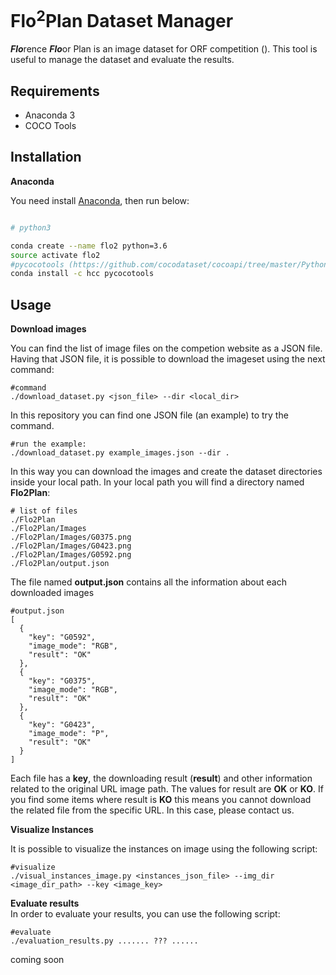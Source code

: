 # Flo<sup>2</sup>Plan Dataset Manager
***Flo***rence ***Flo***or Plan is an image dataset for ORF competition (). 
This tool is useful to manage the dataset and evaluate the results.


Requirements
------------
- Anaconda 3
- COCO Tools

Installation
------------
**Anaconda**

You need install [Anaconda](https://www.continuum.io/downloads), then run below:

```bash

# python3

conda create --name flo2 python=3.6
source activate flo2
#pycocotools (https://github.com/cocodataset/cocoapi/tree/master/PythonAPI)
conda install -c hcc pycocotools
```
Usage
-----

**Download images**

You can find the list of image files on the competion website as a JSON file. Having that JSON file, it is possible to download the imageset using the next command:
```
#command
./download_dataset.py <json_file> --dir <local_dir>
```
In this repository you can find one JSON file (an example) to try the command.

```
#run the example:
./download_dataset.py example_images.json --dir .
```

In this way you can download the images and create the dataset directories inside your local path.
In your local path you will find a directory named **Flo2Plan**:
```
# list of files
./Flo2Plan
./Flo2Plan/Images
./Flo2Plan/Images/G0375.png
./Flo2Plan/Images/G0423.png
./Flo2Plan/Images/G0592.png
./Flo2Plan/output.json
```
The file named **output.json** contains all the information about each downloaded images
```
#output.json
[
  {
    "key": "G0592",
    "image_mode": "RGB",
    "result": "OK"
  },
  {
    "key": "G0375",
    "image_mode": "RGB",
    "result": "OK"
  },
  {
    "key": "G0423",
    "image_mode": "P",
    "result": "OK"
  }
]
```
Each file has a **key**, the downloading result (**result**) and other information related to the original URL image path. 
The values for result are **OK** or **KO**. If you find some items where result is **KO** this means 
you cannot download the related file from the specific URL. In this case, please contact us.

**Visualize Instances**

It is possible to visualize the instances on image using the following script:
```
#visualize
./visual_instances_image.py <instances_json_file> --img_dir <image_dir_path> --key <image_key>
```

**Evaluate results**  
In order to evaluate your results, you can use the following script:
```
#evaluate
./evaluation_results.py ....... ??? ......
```
coming soon